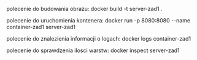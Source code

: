 polecenie do budowania obrazu:
docker build -t server-zad1 .

polecenie do uruchomienia kontenera:
docker run -p 8080:8080 --name container-zad1 server-zad1

polecenie do znalezienia informacji o logach:
docker logs container-zad1

polecenie do sprawdzenia ilosci warstw:
docker inspect server-zad1
